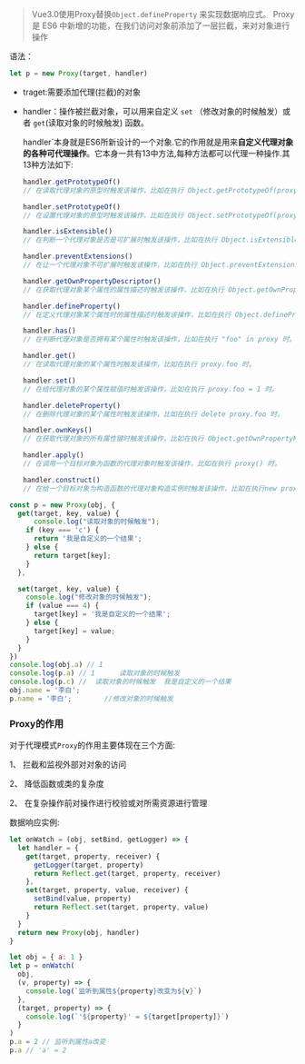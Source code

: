 

> Vue3.0使用Proxy替换`Object.defineProperty` 来实现数据响应式。
>  Proxy 是 ES6 中新增的功能，在我们访问对象前添加了一层拦截，来对对象进行操作

语法：

```js
let p = new Proxy(target, handler)
```

- traget:需要添加代理(拦截)的对象

- handler：操作被拦截对象，可以用来自定义 `set` （修改对象的时候触发）或者 `get`(读取对象的时候触发) 函数。

  handler`本身就是ES6所新设计的一个对象.它的作用就是用来**自定义代理对象的各种可代理操作**。它本身一共有13中方法,每种方法都可以代理一种操作.其13种方法如下:

  ```js
  handler.getPrototypeOf()
  // 在读取代理对象的原型时触发该操作，比如在执行 Object.getPrototypeOf(proxy) 时。
  
  handler.setPrototypeOf()
  // 在设置代理对象的原型时触发该操作，比如在执行 Object.setPrototypeOf(proxy, null) 时。
  
  handler.isExtensible()
  // 在判断一个代理对象是否是可扩展时触发该操作，比如在执行 Object.isExtensible(proxy) 时。
  
  handler.preventExtensions()
  // 在让一个代理对象不可扩展时触发该操作，比如在执行 Object.preventExtensions(proxy) 时。
  
  handler.getOwnPropertyDescriptor()
  // 在获取代理对象某个属性的属性描述时触发该操作，比如在执行 Object.getOwnPropertyDescriptor(proxy, "foo") 时。
  
  handler.defineProperty()
  // 在定义代理对象某个属性时的属性描述时触发该操作，比如在执行 Object.defineProperty(proxy, "foo", {}) 时。
  
  handler.has()
  // 在判断代理对象是否拥有某个属性时触发该操作，比如在执行 "foo" in proxy 时。
  
  handler.get()
  // 在读取代理对象的某个属性时触发该操作，比如在执行 proxy.foo 时。
  
  handler.set()
  // 在给代理对象的某个属性赋值时触发该操作，比如在执行 proxy.foo = 1 时。
  
  handler.deleteProperty()
  // 在删除代理对象的某个属性时触发该操作，比如在执行 delete proxy.foo 时。
  
  handler.ownKeys()
  // 在获取代理对象的所有属性键时触发该操作，比如在执行 Object.getOwnPropertyNames(proxy) 时。
  
  handler.apply()
  // 在调用一个目标对象为函数的代理对象时触发该操作，比如在执行 proxy() 时。
  
  handler.construct()
  // 在给一个目标对象为构造函数的代理对象构造实例时触发该操作，比如在执行new proxy() 时。
  ```

  

```js
const p = new Proxy(obj, {
  get(target, key, value) {
      console.log("读取对象的时候触发");
    if (key === 'c') {
      return '我是自定义的一个结果';
    } else {
      return target[key];
    }
  },

  set(target, key, value) {
    console.log("修改对象的时候触发");
    if (value === 4) {
      target[key] = '我是自定义的一个结果';
    } else {
      target[key] = value;
    }
  }
})
console.log(obj.a) // 1
console.log(p.a) // 1      读取对象的时候触发
console.log(p.c) //  读取对象的时候触发  我是自定义的一个结果
obj.name = '李白';
p.name = '李白';        //修改对象的时候触发
```



### Proxy的作用

对于代理模式`Proxy`的作用主要体现在三个方面:

1、 拦截和监视外部对对象的访问

2、 降低函数或类的复杂度

2、 在复杂操作前对操作进行校验或对所需资源进行管理





数据响应实例:

```js
let onWatch = (obj, setBind, getLogger) => {
  let handler = {
    get(target, property, receiver) {
      getLogger(target, property)
      return Reflect.get(target, property, receiver)
    },
    set(target, property, value, receiver) {
      setBind(value, property)
      return Reflect.set(target, property, value)
    }
  }
  return new Proxy(obj, handler)
}

let obj = { a: 1 }
let p = onWatch(
  obj,
  (v, property) => {
    console.log(`监听到属性${property}改变为${v}`)
  },
  (target, property) => {
    console.log(`'${property}' = ${target[property]}`)
  }
)
p.a = 2 // 监听到属性a改变
p.a // 'a' = 2

```

